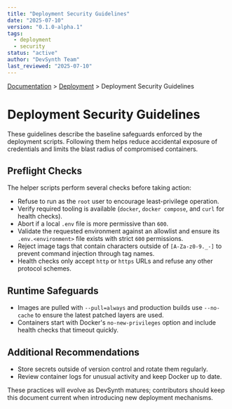 ```yaml
---
title: "Deployment Security Guidelines"
date: "2025-07-10"
version: "0.1.0-alpha.1"
tags:
  - deployment
  - security
status: "active"
author: "DevSynth Team"
last_reviewed: "2025-07-10"
---
```

<div class="breadcrumbs">
<a href="../index.md">Documentation</a> &gt; <a href="index.md">Deployment</a> &gt; Deployment Security Guidelines
</div>

# Deployment Security Guidelines

These guidelines describe the baseline safeguards enforced by the deployment
scripts. Following them helps reduce accidental exposure of credentials and
limits the blast radius of compromised containers.

## Preflight Checks

The helper scripts perform several checks before taking action:

- Refuse to run as the `root` user to encourage least-privilege operation.
- Verify required tooling is available (`docker`, `docker compose`, and
  `curl` for health checks).
- Abort if a local `.env` file is more permissive than `600`.
- Validate the requested environment against an allowlist and ensure its
  `.env.<environment>` file exists with strict `600` permissions.
- Reject image tags that contain characters outside of `[A-Za-z0-9._-]` to
  prevent command injection through tag names.
- Health checks only accept `http` or `https` URLs and refuse any other
  protocol schemes.

## Runtime Safeguards

- Images are pulled with `--pull=always` and production builds use
  `--no-cache` to ensure the latest patched layers are used.
- Containers start with Docker's `no-new-privileges` option and include
  health checks that timeout quickly.

## Additional Recommendations

- Store secrets outside of version control and rotate them regularly.
- Review container logs for unusual activity and keep Docker up to date.

These practices will evolve as DevSynth matures; contributors should keep this
document current when introducing new deployment mechanisms.

